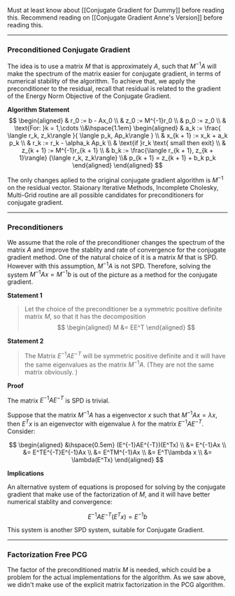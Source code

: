 Must at least know about [[Conjugate Gradient for Dummy]] before reading this. 
Recommend reading on [[Conjugate Gradient Anne's Version]] before reading this. 

---
### **Preconditioned Conjugate Gradient**

The idea is to use a matrix $M$ that is approximately $A$, such that $M^{-1}A$ will make the spectrum of the matrix easier for conjugate gradient, in terms of numerical stability of the algorithm. To achieve that, we apply the preconditioner to the residual, recall that residual is related to the gradient of the Energy Norm Objective of the Conjugate Gradient. 

**Algorithm Statement**
$$
\begin{aligned}
    & r_0 := b - Ax_0
    \\
    & z_0 := M^{-1}r_0
    \\
    & p_0 := z_0 
    \\
    & \text{For: }k = 1,\cdots
    \\&\hspace{1.1em}
    \begin{aligned}
        & a_k := \frac{
            \langle r_k, z_k\rangle
            }{
                \langle p_k, Ap_k\rangle
            }
        \\
        & x_{k + 1} := x_k + a_k p_k
        \\
        & r_k := r_k - \alpha_k Ap_k 
        \\
        & \text{if }r_k \text{ small then exit}
        \\
        & z_{k + 1} := M^{-1}r_{k + 1}
        \\
        & b_k := \frac{\langle r_{k + 1}, z_{k + 1}\rangle}
        {\langle r_k, z_k\rangle}
        \\&
        p_{k + 1} = z_{k + 1} +  b_k p_k
    \end{aligned}
\end{aligned}
$$

The only changes aplied to the original conjugate gradient algorithm is $M^{-1}$ on the residual vector. Staionary Iterative Methods, Incomplete Cholesky, Multi-Grid routine are all possible candidates for preconditioners for conjugate gradient. 


---
### **Preconditioners**

We assume that the role of the preconditioner changes the spectrum of the matrix $A$ and improve the stablity and rate of convergence for the conjugate gradient method. One of the natural choice of it is a matrix $M$ that is SPD. However with this assumption, $M^{-1}A$ is not SPD. Therefore, solving the system $M^{-1}Ax = M^{-1}b$ is out of the picture as a method for the conjugate gradient. 

**Statement 1**

> Let the choice of the preconditioner be a symmetric positive definite matrix $M$, so that it has the decomposition
> $$
> \begin{aligned}
>     M &= EE^T
> \end{aligned}
> $$

**Statement 2**

> The Matrix $E^{-1}AE^{-T}$ will be symmetric positive definite and it will have the same eigenvalues as the matrix $M^{-1}A$. (They are not the same matrix obviously. )

**Proof**

The matrix $E^{-1}AE^{-T}$ is SPD is trivial. 

Suppose that the matrix $M^{-1}A$ has a eigenvector $x$ such that $M^{-1}Ax = \lambda x$, then $E^Tx$ is an eigenvector with eigenvalue $\lambda$ for the matrix $E^{-1}AE^{-T}$. Consider: 

$$
\begin{aligned}
    &\hspace{0.5em}
    (E^{-1}AE^{-T})(E^Tx)
    \\
    &= E^{-1}Ax
    \\
    &= E^TE^{-T}E^{-1}Ax
    \\
    &= E^TM^{-1}Ax
    \\
    &= E^T\lambda x
    \\
    &= \lambda(E^Tx)
\end{aligned}
$$

**Implications**

An alternative system of equations is proposed for solving by the conjugate gradient that make use of the factorization of $M$, and it will have better numerical stablity and convergence: 

$$
E^{-1}AE^{-T}(E^{T}x) = E^{-1}b
$$

This system is another SPD system, suitable for Conjugate Gradient. 


---
### **Factorization Free PCG**

The factor of the preconditioned matrix $M$ is needed, which could be a problem for the actual implementations for the algorithm. As we saw above, we didn't make use of the explicit matrix factorization in the PCG algorithm. 
